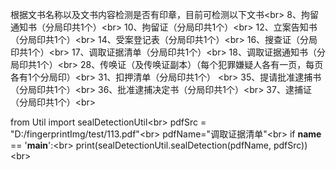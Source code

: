 
根据文书名称以及文书内容检测是否有印章，目前可检测以下文书\<br>
8、拘留通知书（分局印共1个）\<br>
10、拘留证（分局印共1个）\<br>
12、立案告知书（分局印共1个）\<br>
14、受案登记表（分局印共1个）\<br>
16、搜查证（分局印共1个）\<br>
17、调取证据清单（分局印共1个）\<br>
18、调取证据通知书（分局印共1个）\<br>
28、传唤证（及传唤证副本）（每个犯罪嫌疑人各有一页，每页各有1个分局印）\<br>
31、扣押清单（分局印共1个） \<br>
35、提请批准逮捕书（分局印共1个）\<br>
36、批准逮捕决定书（分局印共1个）\<br>
37、逮捕证（分局印共1个）\<br>


from Util import sealDetectionUtil\<br>
pdfSrc = "D:/fingerprintImg/test/113.pdf"\<br>
pdfName="调取证据清单"\<br>
if __name__ == '__main__':\<br>
   print(sealDetectionUtil.sealDetection(pdfName, pdfSrc))\<br>

